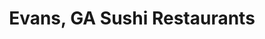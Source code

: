 ---
layout: city
title: Evans, GA Sushi Restaurants
permalink: /georgia/evans/
stateAbbr: GA
stateName: Georgia
cityName: Evans

---